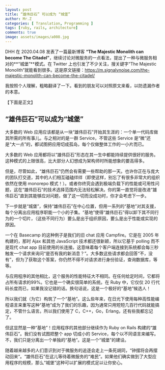```yaml
---
layout: post
title: “雄伟巨石” 可以成为 “城堡”
author: Mr.Z
categories: [ Translation, Programming ]
tags: [ruby, rails, architecture]
comments: true
image: assets/images/a008.jpg
---
```


DHH 在 2020.04.08 发表了一篇最新博客 **“The Majestic Monolith can become The Citadel”**，继续讨论对微服务的一点看法，提出了一种与微服务相对的**“城堡”**模式。在 Twitter 上也引发了不少关注，搜关键字“The Majestic Monolith”就能看到很多。这是原文链接：https://m.signalvnoise.com/the-majestic-monolith-can-become-the-citadel/

我按照个人理解，粗略翻译了一下。看到的朋友可以对照原文来看，以防遗漏作者的本意。

【下面是正文】

## “雄伟巨石”可以成为“城堡”

大多数的 Web 应用应该都是从一块“雄伟巨石”开始其生涯的：一个单一代码库做其所需的所有事儿。与之相对的是一群 Service，不管这些 Service 是“微”还是“大一点”的，都试图把应用切成孤岛，每个仅做整体工作的一小片而已。

大多数的 Web 应用都将以“雄伟巨石”形态在其一生中都能持续提供很好的服务。这种模式的上限很高，比大部分人幻想成为架构师时所能想象的要高得多。

但是，尽管如此，“雄伟巨石”仍然会有需要一些帮助的那一天。也许你正在与庞大的团队打交道，其中的人们相互磕磕绊绊（即使这样，别忘了有很多非常大的组织依然在使用 monorepo 模式！）。或者你终究会遇到极端负载下的性能或可用性问题，这在“雄伟巨石”的技术选择范围内无法轻松解决。你的第一直觉将是改进“雄伟巨石”直到其能够应对问题，做了这一切而没成功时，你才会考虑下一步。

下一步就是“城堡”，保持“雄伟巨石”在中心位置，但用一系列的“基地”对其支援，每个分离出应用程序职能一个小的子集。“基地”使得“雄伟巨石”得以卸下其不同行为的一个切片，（这些不同行为）要么是出于组织原因，要么是出于性能或实现的原因。

一个在 Basecamp 的这种例子是我们的旧 chat 应用 Campfire。它是在 2005 年构建的，那时 Ajax 和其他 JavaScript 技术都还很新颖，所以它基于 polling 而不是现代 chat app 目前使用的长连接。这意味着每个客户端连接到系统都会每三秒触发一个请求来询问“是否有我的新消息？”。大多数这些请求都会回答“不，没有”，但为了获取这个答案，你仍然不得不对请求进行身份验证，查询数据库，等等。

与应用程序的其他相比，这个服务的性能特征大不相同。在任何给定时间，它都将占所有请求的99%。它也是一个确实很简单的系统。在 Ruby 中，它仅仅 20 行代码长度而已，如果我没记错的话。换句话说，这是一个极好的“基地”候选人！

所以我们就（为它）构筑了一个“基地”。这么些年来，在日光下使用每种高性能编程语言来重写这种“基地”成为了我们的乐趣，因为通常只用短短几百行代码就能搞定，不管什么语言。所以我们使用了 C，C++，Go，Erlang，还有些我都忘记了。

但这显然是一种“基地”！应用程序的其他部分继续作为 Ruby on Rails 构建的“雄伟巨石”。我们没有试图把整个 app 切成小的 Service，每个以不同语言来编写。不，我们只是分离出一个单独的“基地”。这是一个“城堡”的建设。

随着越来越多的人们意识到对于微服务的追逐会走上一条死胡同，“钟摆将会再摆动回来“。“雄伟巨石”在这儿等待着微服务的“难民”。如果他们确实做到了大型应用程序的规模，那么“城堡”这种可以扩展的模式足以让你安心。
